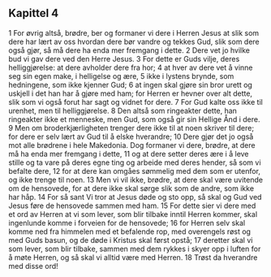 ## Kapittel 4

1 For øvrig altså, brødre, ber og formaner vi dere i Herren Jesus at slik som dere har lært av oss hvordan dere bør vandre og tekkes Gud, slik som dere også gjør, så må dere ha enda mer fremgang i dette.
2 Dere vet jo hvilke bud vi gav dere ved den Herre Jesus.
3 For dette er Guds vilje, deres helliggjørelse: at dere avholder dere fra hor;
4 at hver av dere vet å vinne seg sin egen make, i helligelse og ære,
5 ikke i lystens brynde, som hedningene, som ikke kjenner Gud;
6 at ingen skal gjøre sin bror urett og uskjell i det han har å gjøre med ham; for Herren er hevner over alt dette, slik som vi også forut har sagt og vidnet for dere.
7 For Gud kalte oss ikke til urenhet, men til helliggjørelse.
8 Den altså som ringeakter dette, han ringeakter ikke et menneske, men Gud, som også gir sin Hellige Ånd i dere.
9 Men om broderkjærligheten trenger dere ikke til at noen skriver til dere; for dere er selv lært av Gud til å elske hverandre;
10 Dere gjør det jo også mot alle brødrene i hele Makedonia. Dog formaner vi dere, brødre, at dere må ha enda mer fremgang i dette,
11 og at dere setter deres ære i å leve stille og ta vare på deres egne ting og arbeide med deres hender, så som vi befalte dere,
12 for at dere kan omgåes sømmelig med dem som er utenfor, og ikke trenge til noen.
13 Men vi vil ikke, brødre, at dere skal være uvitende om de hensovede, for at dere ikke skal sørge slik som de andre, som ikke har håp.
14 For så sant Vi tror at Jesus døde og sto opp, så skal og Gud ved Jesus føre de hensovede sammen med ham.
15 For dette sier vi dere med et ord av Herren at vi som lever, som blir tilbake inntil Herren kommer, skal ingenlunde komme i forveien for de hensovede;
16 for Herren selv skal komme ned fra himmelen med et befalende rop, med overengels røst og med Guds basun, og de døde i Kristus skal først opstå;
17 deretter skal vi som lever, som blir tilbake, sammen med dem rykkes i skyer opp i luften for å møte Herren, og så skal vi alltid være med Herren.
18 Trøst da hverandre med disse ord!
